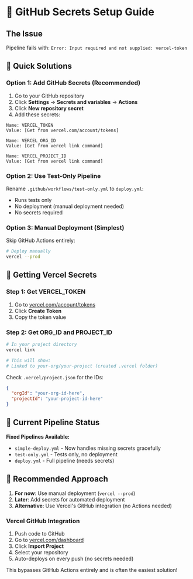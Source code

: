 # 🔐 GitHub Secrets Setup Guide

## The Issue
Pipeline fails with: `Error: Input required and not supplied: vercel-token`

## 🚀 Quick Solutions

### Option 1: Add GitHub Secrets (Recommended)
1. Go to your GitHub repository
2. Click **Settings** → **Secrets and variables** → **Actions**
3. Click **New repository secret**
4. Add these secrets:

```
Name: VERCEL_TOKEN
Value: [Get from vercel.com/account/tokens]

Name: VERCEL_ORG_ID  
Value: [Get from vercel link command]

Name: VERCEL_PROJECT_ID
Value: [Get from vercel link command]
```

### Option 2: Use Test-Only Pipeline
Rename `.github/workflows/test-only.yml` to `deploy.yml`:
- Runs tests only
- No deployment (manual deployment needed)
- No secrets required

### Option 3: Manual Deployment (Simplest)
Skip GitHub Actions entirely:
```bash
# Deploy manually
vercel --prod
```

## 🔧 Getting Vercel Secrets

### Step 1: Get VERCEL_TOKEN
1. Go to [vercel.com/account/tokens](https://vercel.com/account/tokens)
2. Click **Create Token**
3. Copy the token value

### Step 2: Get ORG_ID and PROJECT_ID
```bash
# In your project directory
vercel link

# This will show:
# Linked to your-org/your-project (created .vercel folder)
```

Check `.vercel/project.json` for the IDs:
```json
{
  "orgId": "your-org-id-here",
  "projectId": "your-project-id-here"
}
```

## 🎯 Current Pipeline Status

**Fixed Pipelines Available:**
- `simple-deploy.yml` - Now handles missing secrets gracefully
- `test-only.yml` - Tests only, no deployment
- `deploy.yml` - Full pipeline (needs secrets)

## 🚀 Recommended Approach

1. **For now**: Use manual deployment (`vercel --prod`)
2. **Later**: Add secrets for automated deployment
3. **Alternative**: Use Vercel's GitHub integration (no Actions needed)

### Vercel GitHub Integration
1. Push code to GitHub
2. Go to [vercel.com/dashboard](https://vercel.com/dashboard)
3. Click **Import Project**
4. Select your repository
5. Auto-deploys on every push (no secrets needed)

This bypasses GitHub Actions entirely and is often the easiest solution!
